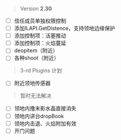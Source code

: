  > Version **2.30**
 - [ ] 信任成员单独权限控制
 - [ ] 添加ILAPI.GetDistence，支持领地边缘保护
 - [ ] 添加控制项：活塞推动
 - [ ] 添加控制项：火焰蔓延
 - [ ] deopitem（附近）
 - [ ] 各种shoot（附近）

 > 3-rd Plugins 计划
 - [ ] 附近领地传感器

 > 暂时无法解决
 - [ ] 领地内撸末影水晶直接消失
 - [ ] 领地内讲台dropBook
 - [ ] 领地内击退、火焰附加有效
 - [ ] 开门问题